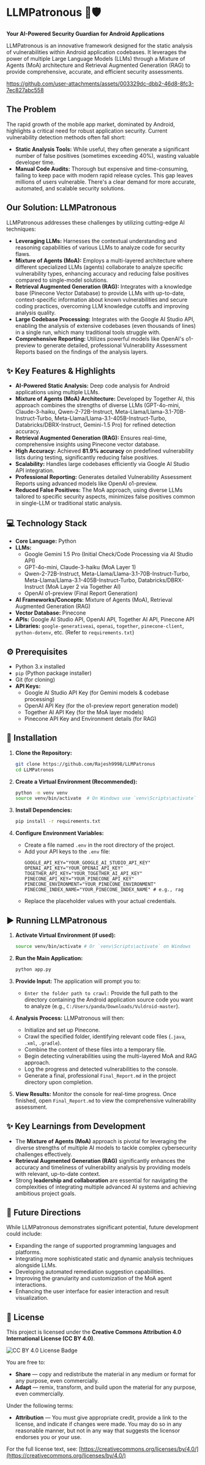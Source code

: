 # LLMPatronous 🧙🛡️

**Your AI-Powered Security Guardian for Android Applications**

LLMPatronous is an innovative framework designed for the static analysis of vulnerabilities within Android application codebases. It leverages the power of multiple Large Language Models (LLMs) through a Mixture of Agents (MoA) architecture and Retrieval Augmented Generation (RAG) to provide comprehensive, accurate, and efficient security assessments.

https://github.com/user-attachments/assets/003329dc-dbb2-46d8-8fc3-7ec827abc558

## The Problem

The rapid growth of the mobile app market, dominated by Android, highlights a critical need for robust application security. Current vulnerability detection methods often fall short:
*   **Static Analysis Tools:** While useful, they often generate a significant number of false positives (sometimes exceeding 40%), wasting valuable developer time.
*   **Manual Code Audits:** Thorough but expensive and time-consuming, failing to keep pace with modern rapid release cycles.
This gap leaves millions of users vulnerable. There's a clear demand for more accurate, automated, and scalable security solutions.

## Our Solution: LLMPatronous

LLMPatronous addresses these challenges by utilizing cutting-edge AI techniques:

*   **Leveraging LLMs:** Harnesses the contextual understanding and reasoning capabilities of various LLMs to analyze code for security flaws.
*   **Mixture of Agents (MoA):** Employs a multi-layered architecture where different specialized LLMs (agents) collaborate to analyze specific vulnerability types, enhancing accuracy and reducing false positives compared to single-model solutions.
*   **Retrieval Augmented Generation (RAG):** Integrates with a knowledge base (Pinecone Vector Database) to provide LLMs with up-to-date, context-specific information about known vulnerabilities and secure coding practices, overcoming LLM knowledge cutoffs and improving analysis quality.
*   **Large Codebase Processing:** Integrates with the Google AI Studio API, enabling the analysis of extensive codebases (even thousands of lines) in a single run, which many traditional tools struggle with.
*   **Comprehensive Reporting:** Utilizes powerful models like OpenAI's o1-preview to generate detailed, professional Vulnerability Assessment Reports based on the findings of the analysis layers.

## ✨ Key Features & Highlights

*   **AI-Powered Static Analysis:** Deep code analysis for Android applications using multiple LLMs.
*   **Mixture of Agents (MoA) Architecture:** Developed by Together AI, this approach combines the strengths of diverse LLMs (GPT-4o-mini, Claude-3-haiku, Qwen-2-72B-Instruct, Meta-Llama/Llama-3.1-70B-Instruct-Turbo, Meta-Llama/Llama-3.1-405B-Instruct-Turbo, Databricks/DBRX-Instruct, Gemini-1.5 Pro) for refined detection accuracy.
*   **Retrieval Augmented Generation (RAG):** Ensures real-time, comprehensive insights using Pinecone vector database.
*   **High Accuracy:** Achieved **81.9% accuracy** on predefined vulnerability lists during testing, significantly reducing false positives.
*   **Scalability:** Handles large codebases efficiently via Google AI Studio API integration.
*   **Professional Reporting:** Generates detailed Vulnerability Assessment Reports using advanced models like OpenAI o1-preview.
*   **Reduced False Positives:** The MoA approach, using diverse LLMs tailored to specific security aspects, minimizes false positives common in single-LLM or traditional static analysis.

## 💻 Technology Stack

*   **Core Language:** Python
*   **LLMs:**
    *   Google Gemini 1.5 Pro (Initial Check/Code Processing via AI Studio API)
    *   GPT-4o-mini, Claude-3-haiku (MoA Layer 1)
    *   Qwen-2-72B-Instruct, Meta-Llama/Llama-3.1-70B-Instruct-Turbo, Meta-Llama/Llama-3.1-405B-Instruct-Turbo, Databricks/DBRX-Instruct (MoA Layer 2 via Together AI)
    *   OpenAI o1-preview (Final Report Generation)
*   **AI Frameworks/Concepts:** Mixture of Agents (MoA), Retrieval Augmented Generation (RAG)
*   **Vector Database:** Pinecone
*   **APIs:** Google AI Studio API, OpenAI API, Together AI API, Pinecone API
*   **Libraries:** `google-generativeai`, `openai`, `together`, `pinecone-client`, `python-dotenv`, etc. (Refer to `requirements.txt`)

## ⚙️ Prerequisites

*   Python 3.x installed
*   `pip` (Python package installer)
*   Git (for cloning)
*   **API Keys:**
    *   Google AI Studio API Key (for Gemini models & codebase processing)
    *   OpenAI API Key (for the o1-preview report generation model)
    *   Together AI API Key (for the MoA layer models)
    *   Pinecone API Key and Environment details (for RAG)

## 🔧 Installation

1.  **Clone the Repository:**
    ```bash
    git clone https://github.com/Rajesh9998/LLMPatronus
    cd LLMPatronos
    ```

2.  **Create a Virtual Environment (Recommended):**
    ```bash
    python -m venv venv
    source venv/bin/activate  # On Windows use `venv\Scripts\activate`
    ```

3.  **Install Dependencies:**
    ```bash
    pip install -r requirements.txt
    ```

4.  **Configure Environment Variables:**
    *   Create a file named `.env` in the root directory of the project.
    *   Add your API keys to the `.env` file:
        ```env
        GOOGLE_API_KEY="YOUR_GOOGLE_AI_STUDIO_API_KEY"
        OPENAI_API_KEY="YOUR_OPENAI_API_KEY"
        TOGETHER_API_KEY="YOUR_TOGETHER_AI_API_KEY"
        PINECONE_API_KEY="YOUR_PINECONE_API_KEY"
        PINECONE_ENVIRONMENT="YOUR_PINECONE_ENVIRONMENT"
        PINECONE_INDEX_NAME="YOUR_PINECONE_INDEX_NAME" # e.g., rag
        ```
    *   Replace the placeholder values with your actual credentials.

## ▶️ Running LLMPatronous

1.  **Activate Virtual Environment (if used):**
    ```bash
    source venv/bin/activate # Or `venv\Scripts\activate` on Windows
    ```

2.  **Run the Main Application:**
    ```bash
    python app.py
    ```

3.  **Provide Input:** The application will prompt you to:
    *   `Enter the folder path to crawl:` Provide the full path to the directory containing the Android application source code you want to analyze (e.g., `C:/Users/panda/Downloads/Vuldroid-master`).

4.  **Analysis Process:** LLMPatronous will then:
    *   Initialize and set up Pinecone.
    *   Crawl the specified folder, identifying relevant code files (`.java`, `.xml`, `.gradle`).
    *   Combine the content of these files into a temporary file.
    *   Begin detecting vulnerabilities using the multi-layered MoA and RAG approach.
    *   Log the progress and detected vulnerabilities to the console.
    *   Generate a final, professional `Final_Report.md` in the project directory upon completion.

5.  **View Results:** Monitor the console for real-time progress. Once finished, open `Final_Report.md` to view the comprehensive vulnerability assessment.

## ✨ Key Learnings from Development

*   The **Mixture of Agents (MoA)** approach is pivotal for leveraging the diverse strengths of multiple AI models to tackle complex cybersecurity challenges effectively.
*   **Retrieval Augmented Generation (RAG)** significantly enhances the accuracy and timeliness of vulnerability analysis by providing models with relevant, up-to-date context.
*   Strong **leadership and collaboration** are essential for navigating the complexities of integrating multiple advanced AI systems and achieving ambitious project goals.

## 🚀 Future Directions

While LLMPatronous demonstrates significant potential, future development could include:
*   Expanding the range of supported programming languages and platforms.
*   Integrating more sophisticated static and dynamic analysis techniques alongside LLMs.
*   Developing automated remediation suggestion capabilities.
*   Improving the granularity and customization of the MoA agent interactions.
*   Enhancing the user interface for easier interaction and result visualization.

## 📄 License


This project is licensed under the **Creative Commons Attribution 4.0 International License (CC BY 4.0)**.

![CC BY 4.0 License Badge](https://i.creativecommons.org/l/by/4.0/88x31.png)

You are free to:
*   **Share** — copy and redistribute the material in any medium or format for any purpose, even commercially.
*   **Adapt** — remix, transform, and build upon the material for any purpose, even commercially.

Under the following terms:
*   **Attribution** — You must give appropriate credit, provide a link to the license, and indicate if changes were made. You may do so in any reasonable manner, but not in any way that suggests the licensor endorses you or your use.

For the full license text, see: [https://creativecommons.org/licenses/by/4.0/](https://creativecommons.org/licenses/by/4.0/)

